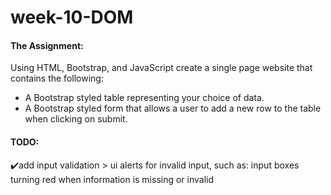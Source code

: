﻿# week-10-DOM
 #### The Assignment:  
 Using HTML, Bootstrap, and JavaScript create a single page website that contains the following:
* A Bootstrap styled table representing your choice of data.
* A Bootstrap styled form that allows a user to add a new row to the table when clicking on submit.

 #### TODO:  
 ✔️add input validation > ui alerts for invalid input, such as: input boxes turning red when information is missing or invalid

